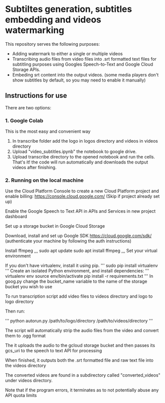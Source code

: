 # Subtiltes generation, subtitles embedding and videos watermarking

This repository serves the following purposes:

- Adding watermark to either a single or multiple videos
- Transcribing audio files from video files into .srt formatted text files for subtitling purposes using Googles Speech-to-Text and Google Cloud Storage APIs. 
- Embeding srt content into the output videos.
(some media players don't show subtitles by default, so you may need to enable it manually)


## Instructions for use
There are two options:
### 1. Google Colab
This is the most easy and convenient way 
1. In transcribe folder add the logo in logos directory and videos in videos directory
2. Upload "video_subtitles.ipynb" the notebook to google drive.
3. Upload transcribe directory to the opened notebook and run the cells.
That's it! the code will run automatically and downloads the output videos after finishing.

### 2. Running on the local machine

Use the Cloud Platform Console to create a new Cloud
Platform project and enable billing: https://console.cloud.google.com/
(Skip if project already set up)

Enable the Google Speech to Text API
in APIs and Services in new project dashboard

Set up a storage bucket in Google Cloud Storage

Download, install and set up Google SDK
https://cloud.google.com/sdk/
(authenticate your machine by following the auth instructions)

Install ffmpeg
,,,
    sudo apt update
    sudo apt install ffmpeg
,,,
Set your virtual environment

If you don't have virtualenv, install it using pip.
'''
    sudo pip install virtualenv
'''
Create an isolated Python environment, and install dependencies:
'''
virtualenv env
source env/bin/activate
pip install -r requirements.txt
'''
In goog.py change the bucket_name variable to the name of the storage bucket you wish to use

To run transcription script add video files to videos directory and logo to logo directory

Then run:

'''
    python autorun.py /path/to/logo/directory /path/to/videos/directory
'''

The script will automatically strip the audio files from the video and convert them to .ogg format

The it uploads the audio to the gcloud storage bucket and
then passes its gcs_uri to the speech to text API for processing

When finished, it outputs both the .srt formatted file and raw text file into the videos directory

The converted videos are found in a subdirectory called "converted_videos" under videos directory. 

Note that if the program errors, it terminates as to not potentially abuse any API quota limits
